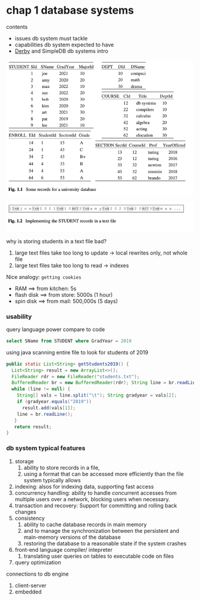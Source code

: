# chap 1 database systems

contents
- issues db system must tackle
- capabilities db system expected to have
- [Derby](https://db.apache.org/derby/) and SimpleDB db systems intro

![img.png](1_img_university_db.png)

![alt text](1_img_students_text_file.png)

why is storing students in a text file bad?
1. large text files take too long to update -> local rewrites only, not whole file
2. large text files take too long to read -> indexes

Nice analogy: `getting cookies`
- RAM        ==> from kitchen: 5s
- flash disk ==> from store: 5000s (1 hour)
- spin disk  ==> from mail: 500,000s (5 days)

### usability

query language power compare to code
```sql
select SName from STUDENT where GradYear = 2019
```

using java scanning entire file to look for students of 2019
```java
public static List<String> getStudents2019() { 
  List<String> result = new ArrayList<>(); 
  FileReader rdr = new FileReader("students.txt"); 
  BufferedReader br = new BufferedReader(rdr); String line = br.readLine();
  while (line != null) {
    String[] vals = line.split("\t"); String gradyear = vals[2];
    if (gradyear.equals("2019"))
      result.add(vals[1]);
    line = br.readLine();
   }
   return result;
}
```

### db system typical features
1. storage
   1. ability to store records in a file, 
   2. using a format that can be accessed more efficiently than the file system typically allows
2. indexing: alsos for indexing data, supporting fast access
3. concurrency handling: ability to handle concurrent accesses from multiple users over a network, blocking users when necessary.
4. transaction and recovery: Support for committing and rolling back changes
5. consistency
   1. ability to cache database records in main memory 
   2. and to manage the synchronization between the persistent and main-memory versions of the database
   3. restoring the database to a reasonable state if the system crashes
6. front-end language compiler/ intepreter
   1. translating user queries on tables to executable code on files
7. query optimization

connections to db engine
1. client-server
2. embedded
